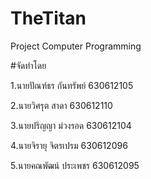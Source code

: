 # TheTitan
Project Computer Programming 

#จัดทำโดย

1.นายปัณฑ์ธร กันทรัพย์ 630612105

2.นายวิศรุต สาดา 630612110

3.นายปริญญา ม่วงรอด 630612104

4.นายจิรายุ จิตรเปรม 630612096

5.นายคณพัฒน์ ประเพชร 630612095
